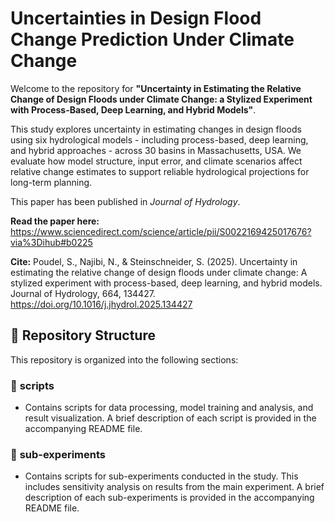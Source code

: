 # Uncertainties in Design Flood Change Prediction Under Climate Change

Welcome to the repository for **"Uncertainty in Estimating the Relative Change of Design Floods under Climate Change: a Stylized Experiment with Process-Based, Deep Learning, and Hybrid Models"**.

This study explores uncertainty in estimating changes in design floods using six hydrological models - including process-based, deep learning, and hybrid approaches - across 30 basins in Massachusetts, USA. We evaluate how model structure, input error, and climate scenarios affect relative change estimates to support reliable hydrological projections for long-term planning.

This paper has been published in _Journal of Hydrology_.

**Read the paper here:** https://www.sciencedirect.com/science/article/pii/S0022169425017676?via%3Dihub#b0225

**Cite:** Poudel, S., Najibi, N., & Steinschneider, S. (2025). Uncertainty in estimating the relative change of design floods under climate change: A stylized experiment with process-based, deep learning, and hybrid models. Journal of Hydrology, 664, 134427. https://doi.org/10.1016/j.jhydrol.2025.134427



## 📂 Repository Structure

This repository is organized into the following sections:

### 📂 **scripts** 
- Contains scripts for data processing, model training and analysis, and result visualization. A brief description of each script is provided in the accompanying README file.

### 📂 **sub-experiments** 
- Contains scripts for sub-experiments conducted in the study. This includes sensitivity analysis on results from the main experiment. A brief description of each sub-experiments is provided in the accompanying README file.
